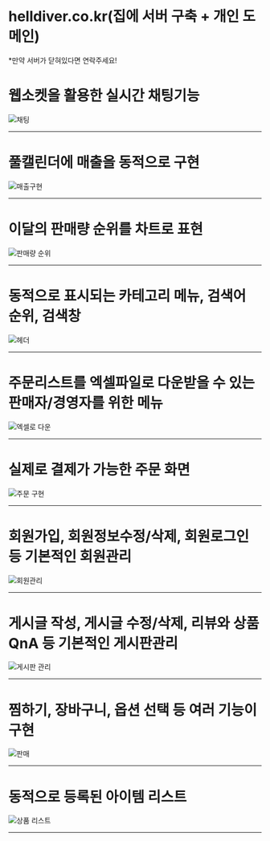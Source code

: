 # helldiver.co.kr(집에 서버 구축 + 개인 도메인)
*만약 서버가 닫혀있다면 연락주세요!

# 웹소켓을 활용한 실시간 채팅기능
![채팅](https://user-images.githubusercontent.com/96754397/152157339-4a3cd1f4-5148-4f0c-8831-d9e5a2db2837.gif)
<hr>

# 풀캘린더에 매출을 동적으로 구현
![매출구현](https://user-images.githubusercontent.com/96754397/152148402-630b7917-173b-436a-b504-a411b88cdec7.png)
<hr>

# 이달의 판매량 순위를 차트로 표현
![판매량 순위](https://user-images.githubusercontent.com/96754397/152150931-d2f7c5d1-ea82-480a-82ac-a6dbc5294fef.png)
<hr>
	
# 동적으로 표시되는 카테고리 메뉴, 검색어 순위, 검색창		 
![헤더](https://user-images.githubusercontent.com/96754397/152149671-0dacade7-f14d-46e0-8be4-93dab52b336d.png)
<hr>

# 주문리스트를 엑셀파일로 다운받을 수 있는 판매자/경영자를 위한 메뉴
![엑셀로 다운](https://user-images.githubusercontent.com/96754397/152150819-6001fa68-5c36-414b-8f42-40f0fb5525f8.png)
<hr>

# 실제로 결제가 가능한 주문 화면
![주문 구현](https://user-images.githubusercontent.com/96754397/152151648-e8992439-1407-422e-81b9-80e22e9658ec.png)
<hr>

# 회원가입, 회원정보수정/삭제, 회원로그인 등 기본적인 회원관리 
![회원관리](https://user-images.githubusercontent.com/96754397/152151705-b7defd85-564a-4a16-ae0a-747523458987.png)
<hr>

# 게시글 작성, 게시글 수정/삭제, 리뷰와 상품QnA 등 기본적인 게시판관리
![게시판 관리](https://user-images.githubusercontent.com/96754397/152152019-94b507ca-a258-4693-ae36-5c8591eae683.png)
<hr>

# 찜하기, 장바구니, 옵션 선택 등 여러 기능이 구현
![판매](https://user-images.githubusercontent.com/96754397/152152256-73bbd1c1-f299-4155-ab14-1b52fde66176.png)
<hr>

# 동적으로 등록된 아이템 리스트
![상품 리스트](https://user-images.githubusercontent.com/96754397/152152300-bccbfef3-0a7d-4243-838a-c9737c9811de.png)
<hr>
